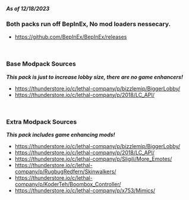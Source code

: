 ***As of 12/18/2023***
### Both packs run off BepInEx, No mod loaders nessecary.
- https://github.com/BepInEx/BepInEx/releases

<br />

### Base Modpack Sources
***This pack is just to increase lobby size, there are no game enhancers!***

- https://thunderstore.io/c/lethal-company/p/bizzlemip/BiggerLobby/
- https://thunderstore.io/c/lethal-company/p/2018/LC_API/

<br />

### Extra Modpack Sources
***This pack includes game enhancing mods!***

- https://thunderstore.io/c/lethal-company/p/bizzlemip/BiggerLobby/
- https://thunderstore.io/c/lethal-company/p/2018/LC_API/
- https://thunderstore.io/c/lethal-company/p/Sligili/More_Emotes/
- https://thunderstore.io/c/lethal-company/p/RugbugRedfern/Skinwalkers/
- https://thunderstore.io/c/lethal-company/p/KoderTeh/Boombox_Controller/
- https://thunderstore.io/c/lethal-company/p/x753/Mimics/
